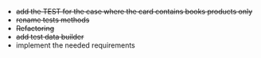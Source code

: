 - ~~add the TEST for the case where the card contains books products only~~
- ~~rename tests methods~~
- ~~Refactoring~~
- ~~add test data builder~~
- implement the needed requirements 